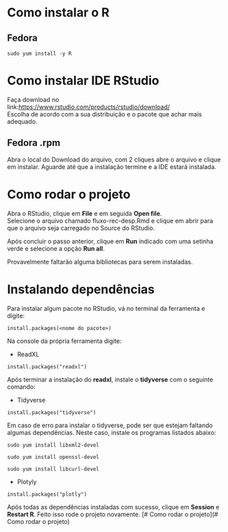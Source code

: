 # Como instalar o R   
## Fedora  
```  
sudo yum install -y R  
```  
  
# Como instalar IDE RStudio    
  
Faça download no link:https://www.rstudio.com/products/rstudio/download/  
Escolha de acordo com a sua distribuição e o pacote que achar mais adequado.  

## Fedora .rpm 

Abra o local do Download do arquivo, com 2 cliques abre o arquivo e clique em instalar. Aguarde até que a instalação termine e a IDE estará instalada.   
  
# Como rodar o projeto
Abra o RStudio, clique em **File** e em seguida **Open file**.  
Selecione o arquivo chamado fluxo-rec-desp.Rmd e clique em abrir para que o arquivo seja carregado no Source do RStudio.  
  
Após concluir o passo anterior, clique em **Run** indicado com uma setinha verde e selecione a opção **Run all**.  
  
Provavelmente faltarão alguma bibliotecas para serem instaladas.  
  
    
# Instalando dependências    
Para instalar algum pacote no RStudio, vá no terminal da ferramenta e digite:  
```
install.packages(<nome do pacote>)
```  

Na console da própria ferramenta digite:  
- ReadXL
```  
install.packages("readxl")
```  
  
Após terminar a instalação do **readxl**, instale o **tidyverse** com o seguinte comando:  
  
- Tidyverse    
```
install.packages("tidyverse")
```    
  
Em caso de erro para instalar o tidyverse, pode ser que estejam faltando algumas dependências. Neste caso, instale os programas listados abaixo:
```
sudo yum install libxml2-devel  
```   

```
sudo yum install openssl-devel  
```    

```   
sudo yum install libcurl-devel
```  
  
    
- Plotyly  
```
install.packages("plotly")
```  
  
Após todas as dependências instaladas com sucesso, clique em **Session** e
**Restart R**. Feito isso rode o projeto novamente. [# Como rodar o projeto](# Como rodar o projeto)
